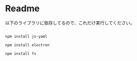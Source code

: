 # Readme

以下のライブラリに依存してるので、これだけ実行してください。

~~~text

npm install js-yaml

npm install electron

npm install fs

~~~
